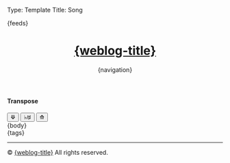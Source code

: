 Type: Template
Title: Song

<!DOCTYPE html>
<html lang="en">
<head>
<title>{weblog-title}{separator}{post-title}</title>
<meta charset="utf-8">
<meta name="viewport" content="width=device-width, initial-scale=1">
{feeds}
<link rel="stylesheet" href='https://kenei.weblog.lol/files/style.css'>
<style>
@import url('https://fonts.googleapis.com/css2?family=Source+Code+Pro:wght@400;700&family=Merriweather:wght@400;700&family=Open+Sans:wght@400;700&display=swap');
@import url('https://static.omg.lol/type/fontawesome-free/css/all.css');
</style>
</head>
<body>

<header>
	<h1 class="weblog-title"><a href="{base-path}">{weblog-title}</a></h1>
	{navigation}
</header>

<main>
	<!-- Add buttons for transposing -->
	<h4>Transpose</h4>
    <div>
        <button class="transpose-btn" onclick="transposeChords(-1)">⟱</button>
		<button class="transpose-btn" id="enharmonic-btn" onclick="toggleEnharmonic()">♭/♯</button>
		<button class="transpose-btn" onclick="transposeChords(1)">⟰</button>
    </div>
{body}

<aside class="post-tags">
	{tags}
</aside>

<hr>

</main>

<footer>
    <p>&copy; <span id="current-year"></span> <a href="{base-path}">{weblog-title}</a> All rights reserved.</p>
</footer>
<script>
// Define the mapping for chords
const chordArray = ["C", "C♯", "D", "D♯", "E", "F", "F♯", "G", "G♯", "A", "A♯", "B"];
const flatChordArray = ["C", "D♭", "D", "E♭", "E", "F", "G♭", "G", "A♭", "A", "B♭", "B"];

// Define a variable to track the current enharmonic setting (true = sharp, false = flat)
let useSharps = true;

// Function to toggle between sharp and flat enharmonic equivalents
function toggleEnharmonic() {
    useSharps = !useSharps; // Toggle the setting

    // Update all chords on the page to reflect the new enharmonic preference
    const chords = document.querySelectorAll('.chordpro-chord');
    chords.forEach(chord => {
        let originalChord = chord.textContent.trim();
        let newChord = convertEnharmonic(originalChord);
        chord.innerHTML = newChord.replace(/b/g, "♭").replace(/#/g, "♯");  // Replace normalized 'b' with ♭ and '#' with ♯
    });

    // Update the key element
    const keyElement = document.querySelector('.chordpro-key');
    if (keyElement) {
        let originalKey = keyElement.textContent.trim();
        let newKey = convertEnharmonic(originalKey);
        keyElement.textContent = newKey.replace(/b/g, "♭").replace(/#/g, "♯");
    }
}

// Function to convert a chord to the current enharmonic preference (handles bass notes as well)
function convertEnharmonic(chord) {
    // Handle slash chords (e.g., D/F♯)
    const slashIndex = chord.indexOf('/');
    if (slashIndex !== -1) {
        const rootChord = chord.substring(0, slashIndex);
        const bassNote = chord.substring(slashIndex + 1);
        const convertedRoot = convertEnharmonic(rootChord);  // Recursive call for the root chord
        const convertedBass = convertEnharmonic(bassNote);   // Recursive call for the bass note
        return `${convertedRoot}/${convertedBass}`;
    }

    const match = chord.match(/^([A-G])([♯♭#b]?)(.*)$/);
    if (!match) return chord;

    let root = match[1];
    let accidental = match[2];
    const suffix = match[3];

    let index;
    if (accidental === "♯" || accidental === "#") {
        index = chordArray.indexOf(root + "♯");
    } else if (accidental === "♭" || accidental === "b") {
        index = flatChordArray.indexOf(root + "♭");
    } else {
        index = chordArray.indexOf(root);
        if (index === -1) {
            index = flatChordArray.indexOf(root);
        }
    }

    if (index === -1) return chord;

    // Choose the correct enharmonic equivalent based on the current setting
    if (useSharps) {
        return chordArray[index] + suffix;
    } else {
        return flatChordArray[index] + suffix;
    }
}

// Function to transpose a chord (handles chords with bass notes as well)
function transposeChord(chord, semitones) {
    // Handle slash chords (e.g., D/F♯)
    const slashIndex = chord.indexOf('/');
    if (slashIndex !== -1) {
        const rootChord = chord.substring(0, slashIndex);
        const bassNote = chord.substring(slashIndex + 1);
        const transposedRoot = transposeChord(rootChord, semitones);  // Recursive call
        const transposedBass = transposeChord(bassNote, semitones);   // Recursive call
        return `${transposedRoot}/${transposedBass}`;
    }

    // Regular chord transposition
    const match = chord.match(/^([A-G])([♯♭#b]?)(.*)$/);
    if (!match) return chord;

    let root = match[1];
    let accidental = match[2];
    const suffix = match[3];

    let index;
    if (accidental === "♯" || accidental === "#") {
        index = chordArray.indexOf(root + "♯");
    } else if (accidental === "♭" || accidental === "b") {
        index = flatChordArray.indexOf(root + "♭");
    } else {
        index = chordArray.indexOf(root);
        if (index === -1) {
            index = flatChordArray.indexOf(root);
        }
    }

    if (index === -1) return chord;

    const newIndex = (index + semitones + 12) % 12;

    if (useSharps) {
        return chordArray[newIndex] + suffix;
    } else {
        return flatChordArray[newIndex] + suffix;
    }
}

// Function to transpose all chords on the page, including the key
function transposeChords(semitones) {
    const chords = document.querySelectorAll('.chordpro-chord');
    chords.forEach(chord => {
        let originalChord = chord.textContent.trim();
        let transposedChord = transposeChord(originalChord, semitones);
        chord.innerHTML = transposedChord.replace(/b/g, "♭").replace(/#/g, "♯");
    });

    const keyElement = document.querySelector('.chordpro-key');
    if (keyElement) {
        let originalKey = keyElement.textContent.trim();
        let transposedKey = transposeChord(originalKey, semitones);
        keyElement.textContent = transposedKey.replace(/b/g, "♭").replace(/#/g, "♯");
    }
}


		// Set the current year
		document.getElementById('current-year').textContent = new Date().getFullYear();

		// Tabbed Content
document.addEventListener('DOMContentLoaded', function() {
    const tabs = document.querySelectorAll('h6');
    const tabContentMap = new Map();

    // Step 1: Map the tabs to their corresponding content before moving them
    tabs.forEach(tab => {
        const content = [];
        let nextElement = tab.nextElementSibling;
        let hrElement = null;

        while (nextElement && nextElement.tagName !== 'H6' && nextElement.tagName !== 'HR') {
            if (nextElement.nodeType === Node.ELEMENT_NODE) {
                content.push(nextElement);
            }
            nextElement = nextElement.nextElementSibling;
        }

        if (nextElement && nextElement.tagName === 'HR') {
            hrElement = nextElement;
        }

        tabContentMap.set(tab, content);

        content.forEach(element => element.style.display = 'none');

        if (hrElement) {
            hrElement.remove();
        }
    });

    const contentContainer = document.createElement('div');
    contentContainer.className = 'content-container';

    const tabsContainer = document.createElement('div');
    tabsContainer.className = 'tabs-container';

    const firstTabParent = tabs[0].parentNode;
    firstTabParent.insertBefore(tabsContainer, tabs[0]);
    tabsContainer.parentNode.insertBefore(contentContainer, tabsContainer.nextSibling);

    tabs.forEach(tab => {
        tabsContainer.appendChild(tab);
    });

    tabs.forEach(tab => {
        tab.addEventListener('click', function() {
            contentContainer.innerHTML = '';

            tabs.forEach(t => t.classList.remove('active-tab'));

            const associatedContent = tabContentMap.get(tab);
            if (associatedContent) {
                associatedContent.forEach(element => {
                    const clonedElement = element.cloneNode(true);
                    clonedElement.style.display = 'block';

                    // Check if the element is a .chordpro-key and adjust display
                    if (clonedElement.classList.contains('chordpro-key')) {
                        clonedElement.style.display = 'inline-block'; // Override display block
                    }
										if (clonedElement.classList.contains('chordpro-chord')) {
											clonedElement.style.display = 'block'; // Refreshing
										}

                    contentContainer.appendChild(clonedElement);
                });
            }

            tab.classList.add('active-tab');
        });
    });

    if (tabs.length > 0) {
        tabs[0].click();
    }
});

</script>

</body>
</html>
